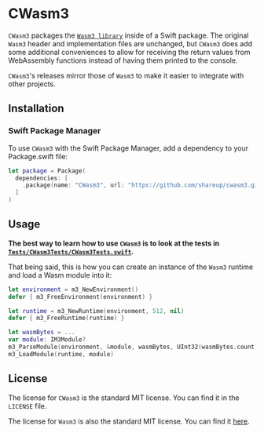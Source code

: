 # CWasm3

`CWasm3` packages the [`Wasm3 library`](https://github.com/wasm3/wasm3) inside of a Swift package. The original `Wasm3` header and implementation files are unchanged, but `CWasm3` does add some additional conveniences to allow for receiving the return values from WebAssembly functions instead of having them printed to the console.

`CWasm3`'s releases mirror those of `Wasm3` to make it easier to integrate with other projects.

## Installation

### Swift Package Manager

To use `CWasm3` with the Swift Package Manager, add a dependency to your Package.swift file:

```swift
let package = Package(
  dependencies: [
    .package(name: "CWasm3", url: "https://github.com/shareup/cwasm3.git", .upToNextMinor(from: "0.5.0"))
  ]
)
```

## Usage

**The best way to learn how to use `CWasm3` is to look at the tests in [`Tests/CWasm3Tests/CWasm3Tests.swift`](/Tests/CWasm3Tests/CWasm3Tests.swift).**

That being said, this is how you can create an instance of the `Wasm3` runtime and load a Wasm module into it:

```swift
let environment = m3_NewEnvironment()
defer { m3_FreeEnvironment(environment) }

let runtime = m3_NewRuntime(environment, 512, nil)
defer { m3_FreeRuntime(runtime) }

let wasmBytes = ...
var module: IM3Module?
m3_ParseModule(environment, &module, wasmBytes, UInt32(wasmBytes.count))
m3_LoadModule(runtime, module)
```

## License

The license for `CWasm3` is the standard MIT license. You can find it in the `LICENSE` file.

The license for `Wasm3` is also the standard MIT license. You can find it [here](https://github.com/wasm3/wasm3/blob/master/LICENSE).

